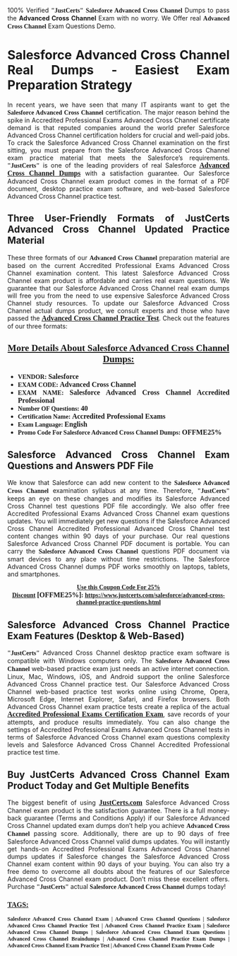 <p style="text-align: justify;">100% Verified <span style="font-size:14px;"><span style="font-family:Georgia,serif;"><strong>&quot;JustCerts&quot;</strong></span></span>&nbsp;<span style="font-family:Georgia,serif;"><strong>Salesforce Advanced Cross Channel</strong></span> Dumps to pass the <strong>Advanced Cross Channel</strong> Exam with no worry. We Offer real <span style="font-family:Georgia,serif;"><strong>Advanced Cross Channel</strong></span> Exam Questions Demo.</p>

<h1 style="text-align: justify;"><strong>Salesforce Advanced Cross Channel Real Dumps - Easiest Exam Preparation Strategy</strong></h1>

<p style="text-align: justify;">In recent years, we have seen that many IT aspirants want to get the <span style="font-family:Georgia,serif;"><strong>Salesforce Advanced Cross Channel</strong></span> certification. The major reason behind the spike in Accredited Professional Exams Advanced Cross Channel certificate demand is that reputed companies around the world prefer Salesforce Advanced Cross Channel certification holders for crucial and well-paid jobs. To crack the Salesforce Advanced Cross Channel examination on the first sitting, you must prepare from the Salesforce Advanced Cross Channel exam practice material that meets the Salesforce&rsquo;s requirements. <span style="font-size:14px;"><span style="font-family:Georgia,serif;"><strong>&quot;JustCerts&quot;</strong></span></span> is one of the leading providers of real Salesforce <a href="https://www.justcerts.com/salesforce/advanced-cross-channel-practice-questions.html"><span style="font-size:16px;"><u><span style="font-family:Georgia,serif;"><strong>Advanced Cross Channel Dumps</strong></span></u></span></a> with a satisfaction guarantee.&nbsp;Our Salesforce Advanced Cross Channel exam product comes in the format of a PDF document, desktop practice exam software, and web-based Salesforce Advanced Cross Channel practice test.</p>

<h2 style="text-align: justify;"><strong>Three User-Friendly Formats of JustCerts Advanced Cross Channel Updated Practice Material</strong></h2>

<p style="text-align: justify;">These three formats of our <span style="font-family:Georgia,serif;"><strong>Advanced Cross Channel </strong></span> preparation material are based on the current Accredited Professional Exams Advanced Cross Channel examination content. This latest Salesforce Advanced Cross Channel exam product is affordable and carries real exam questions. We guarantee that our Salesforce Advanced Cross Channel real exam dumps will free you from the need to use expensive Salesforce Advanced Cross Channel study resources. To update our Salesforce Advanced Cross Channel actual dumps product, we consult experts and those who have passed the <a href="https://www.justcerts.com/salesforce/advanced-cross-channel-practice-questions.html"><u><span style="font-size:16px;"><span style="font-family:Georgia,serif;"><strong>Advanced Cross Channel Practice Test</strong></span></span></u></a>. Check out the features of our three formats:</p>

<h2 style="text-align: center;"><u><strong><span style="font-family:Georgia,serif;">More Details About Salesforce Advanced Cross Channel Dumps:</span></strong></u></h2>

<ul>
	<li style="text-align: justify;"><span style="font-size:14px;"><span style="font-family:Georgia,serif;"><strong>VENDOR: </strong></span></span><span style="font-size:16px;"><span style="font-family:Georgia,serif;"><strong>Salesforce</strong></span></span></li>
	<li style="text-align: justify;"><span style="font-size:14px;"><span style="font-family:Georgia,serif;"><strong>EXAM CODE: </strong></span></span><span style="font-size:16px;"><span style="font-family:Georgia,serif;"><strong>Advanced Cross Channel</strong></span></span></li>
	<li style="text-align: justify;"><span style="font-size:14px;"><span style="font-family:Georgia,serif;"><strong>EXAM NAME: </strong></span></span><span style="font-size:16px;"><span style="font-family:Georgia,serif;"><strong>Salesforce Advanced Cross Channel Accredited Professional</strong></span></span></li>
	<li style="text-align: justify;"><span style="font-size:14px;"><span style="font-family:Georgia,serif;"><strong>Number OF Questions: </strong></span></span><span style="font-size:16px;"><span style="font-family:Georgia,serif;"><strong>40</strong></span></span></li>
	<li style="text-align: justify;"><span style="font-size:14px;"><span style="font-family:Georgia,serif;"><strong>Certification Name: </strong></span></span><span style="font-size:16px;"><span style="font-family:Georgia,serif;"><strong>Accredited Professional Exams</strong></span></span></li>
	<li style="text-align: justify;"><span style="font-size:14px;"><span style="font-family:Georgia,serif;"><strong>Exam Language: </strong></span></span><span style="font-size:16px;"><span style="font-family:Georgia,serif;"><strong>English</strong></span></span></li>
	<li style="text-align: justify;"><span style="font-size:14px;"><span style="font-family:Georgia,serif;"><strong>Promo Code For Salesforce Advanced Cross Channel Dumps:&nbsp;</strong></span></span><span style="font-size:16px;"><span style="font-family:Georgia,serif;"><strong>OFFME25%</strong></span></span></li>
</ul>

<h2 style="text-align: justify;"><strong>Salesforce Advanced Cross Channel Exam Questions and Answers PDF File</strong></h2>

<p style="text-align: justify;">We know that Salesforce can add new content to the <span style="font-family:Georgia,serif;"><strong>Salesforce Advanced Cross Channel</strong></span> examination syllabus at any time. Therefore, <span style="font-size:14px;"><span style="font-family:Georgia,serif;"><strong>&quot;JustCerts&quot;</strong></span></span> keeps an eye on these changes and modifies its Salesforce Advanced Cross Channel&nbsp;test questions PDF file accordingly. We also offer free Accredited Professional Exams Advanced Cross Channel exam questions updates. You will immediately get new questions if the Salesforce Advanced Cross Channel Accredited Professional&nbsp;Advanced Cross Channel test content changes within 90 days of your purchase. Our real questions Salesforce Advanced Cross Channel PDF document is portable. You can carry the <span style="font-family:Georgia,serif;"><strong>Salesforce Advanced Cross Channel</strong></span> questions PDF document via smart devices to any place without time restrictions. The Salesforce Advanced Cross Channel dumps PDF works smoothly on laptops, tablets, and smartphones.</p>

<p style="text-align: center;"><span style="font-size:14px;"><span style="font-family:Georgia,serif;"><strong><u>Use this Coupon Code For 25% Discount</u>&nbsp;</strong></span></span><span style="font-size:16px;"><span style="font-family:Georgia,serif;"><strong>[OFFME25%]</strong></span></span><span style="font-size:14px;"><span style="font-family:Georgia,serif;"><strong>:&nbsp;<u><a href="https://www.justcerts.com/salesforce/advanced-cross-channel-practice-questions.html">https://www.justcerts.com/salesforce/advanced-cross-channel-practice-questions.html</a></u></strong></span></span></p>

<h2 style="text-align: justify;"><strong>Salesforce Advanced Cross Channel Practice Exam Features (Desktop &amp; Web-Based)</strong></h2>

<p style="text-align: justify;"><span style="font-size:14px;"><span style="font-family:Georgia,serif;"><strong>&quot;JustCerts&quot;</strong></span></span> Advanced Cross Channel desktop practice exam software is compatible with Windows computers only. The <span style="font-family:Georgia,serif;"><strong>Salesforce Advanced Cross Channel</strong></span> web-based practice exam just needs an active internet connection. Linux, Mac, Windows, iOS, and Android support the online Salesforce Advanced Cross Channel practice test. Our Salesforce Advanced Cross Channel web-based practice test works online using Chrome, Opera, Microsoft Edge, Internet Explorer, Safari, and Firefox browsers. Both Advanced Cross Channel exam practice tests create a replica of the actual <u><a href="https://www.justcerts.com/salesforce/accredited-professional-exams-certification-exams.html"><span style="font-size:16px;"><span style="font-family:Georgia,serif;"><strong>Accredited Professional Exams Certification&nbsp;Exam</strong></span></span></a></u>, save records of your attempts, and produce results immediately. You can also change the settings of Accredited Professional Exams Advanced Cross Channel tests in terms of Salesforce Advanced Cross Channel exam questions complexity levels and Salesforce Advanced Cross Channel Accredited Professional practice test time.</p>

<h2 style="text-align: justify;"><strong>Buy JustCerts Advanced Cross Channel Exam Product Today and Get Multiple Benefits</strong></h2>

<p style="text-align: justify;">The biggest benefit of using <a href="https://www.justcerts.com/"><u><span style="font-size:16px;"><span style="font-family:Georgia,serif;"><strong>JustCerts.com</strong></span></span></u></a>&nbsp;Salesforce Advanced Cross Channel exam product is the satisfaction guarantee. There is a full money-back guarantee (Terms and Conditions Apply) if our Salesforce Advanced Cross Channel updated exam dumps don&rsquo;t help you achieve <span style="font-family:Georgia,serif;"><strong>Advanced Cross Channel </strong></span> passing score. Additionally, there are up to 90 days of free Salesforce Advanced Cross Channel valid dumps updates. You will instantly get hands-on Accredited Professional Exams Advanced Cross Channel dumps updates if Salesforce changes the&nbsp;Salesforce Advanced Cross Channel exam content within 90 days of your buying. You can also try a free demo to overcome all doubts about the features of our Salesforce Advanced Cross Channel&nbsp;exam product. Don&rsquo;t miss these excellent offers. Purchase <span style="font-size:14px;"><span style="font-family:Georgia,serif;"><strong>&quot;JustCerts&quot;</strong></span></span> actual <span style="font-family:Georgia,serif;"><strong>Salesforce Advanced Cross Channel</strong></span> dumps today!</p>

<h3 style="text-align: justify;"><u><span style="font-size:16px;"><span style="font-family:Georgia,serif;"><strong>TAGS:</strong></span></span></u></h3>

<p style="text-align: justify;"><span style="font-size:12px;"><span style="font-family:Georgia,serif;"><strong>Salesforce Advanced Cross Channel Exam | Advanced Cross Channel Questions | Salesforce Advanced Cross Channel Practice Test&nbsp;| Advanced Cross Channel Practice Exam | Salesforce Advanced Cross Channel Dumps | Salesforce Advanced Cross Channel Exam Questions | Advanced Cross Channel Braindumps | Advanced Cross Channel Practice Exam Dumps | Advanced Cross Channel Exam Practice Test | Advanced Cross Channel Exam Promo Code&nbsp;</strong></span></span></p>
